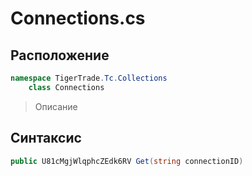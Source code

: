 
# Connections.cs
## Расположение
```csharp
namespace TigerTrade.Tc.Collections  
    class Connections
```

> Описание

## Синтаксис
```csharp
public U81cMgjWlqphcZEdk6RV Get(string connectionID)
```
